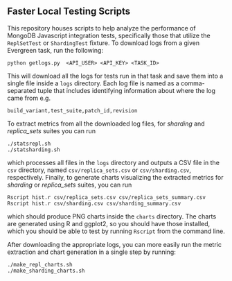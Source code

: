 ## Faster Local Testing Scripts

This repository houses scripts to help analyze the performance of MongoDB Javascript integration tests, specifically those that utilize the `ReplSetTest` or `ShardingTest` fixture. To download logs from a given Evergreen task, run the following:

```
python getlogs.py  <API_USER> <API_KEY> <TASK_ID>
```

This will download all the logs for tests run in that task and save them into a single file inside a `logs` directory. Each log file is named as a comma-separated tuple that includes identifying information about where the log came from e.g.

```
build_variant,test_suite,patch_id,revision
```

To extract metrics from all the downloaded log files, for *sharding* and *replica_sets* suites you can run

```
./statsrepl.sh
./statsharding.sh
```
which processes all files in the `logs` directory and outputs a CSV file in the `csv` directory, named `csv/replica_sets.csv` or `csv/sharding.csv`, respectively. Finally, to generate charts visualizing the extracted metrics for *sharding* or *replica_sets* suites, you can run

```
Rscript hist.r csv/replica_sets.csv csv/replica_sets_summary.csv
Rscript hist.r csv/sharding.csv csv/sharding_summary.csv
```

which should produce PNG charts inside the `charts` directory. The charts are generated using R and ggplot2, so you should have those installed, which you should be able to test by running `Rscript` from the command line. 

After downloading the appropriate logs, you can more easily run the metric extraction and chart generation in a single step by running:

```
./make_repl_charts.sh
./make_sharding_charts.sh
```

